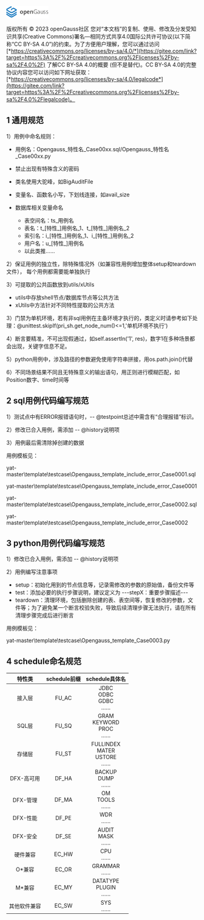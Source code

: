 ![avatar](./images/openGauss.png)

版权所有 © 2023 openGauss社区 您对“本文档”的复制、使用、修改及分发受知识共享(Creative Commons)署名—相同方式共享4.0国际公共许可协议(以下简称“CC BY-SA 4.0”)的约束。为了方便用户理解，您可以通过访问[*https://creativecommons.org/licenses/by-sa/4.0/*](https://gitee.com/link?target=https%3A%2F%2Fcreativecommons.org%2Flicenses%2Fby-sa%2F4.0%2F) 了解CC BY-SA 4.0的概要 (但不是替代)。CC BY-SA 4.0的完整协议内容您可以访问如下网址获取：[*https://creativecommons.org/licenses/by-sa/4.0/legalcode*](https://gitee.com/link?target=https%3A%2F%2Fcreativecommons.org%2Flicenses%2Fby-sa%2F4.0%2Flegalcode)。

## 1 通用规范

1）用例中命名规则：

- 用例名：Opengauss\_特性名\_Case00xx.sql/Opengauss\_特性名\_Case00xx.py
- 禁止出现有特殊含义的密码

- 类名使用大驼峰，如BigAuditFile
- 变量名、函数名小写，下划线连接，如avail_size
- 数据库相关变量命名
  - 表空间名：ts\_用例名
  - 表名：t\_[特性\_]用例名\_1、t\_[特性\_]用例名\_2
  - 索引名：i\_[特性\_]用例名\_1、i\_[特性\_]用例名\_2
  - 用户名：u\_[特性\_]用例名
  - 以此类推……

2）保证用例的独立性，除特殊情况外（如兼容性用例增加整体setup和teardown文件）， 每个用例都需要能单独执行

3）可提取的公共函数放到utils/xUtils

- utils中存放shell节点/数据库节点等公共方法
- xUtils中方法针对不同特性提取的公共方法

3）门禁为单机环境，若有非sql用例在主备环境才执行的，类定义时请参考如下处理：@unittest.skipIf(pri_sh.get_node_num()<=1,'单机环境不执行')

4）断言要精准，不可出现假通过，如self.assertIn('1', res)，数字1在多种场景都会出现，关键字信息不足。

5）python用例中，涉及路径的参数避免使用字符串拼接，用os.path.join()代替

6）不同场景结果不同且无特殊意义的输出语句，用正则进行模糊匹配，如Position数字、time时间等

## 2 sql用例代码编写规范

1）测试点中有ERROR报错语句时，-- @testpoint总述中需含有“合理报错”标识。

2）修改已合入用例，需添加 -- @history说明项

3）用例最后需清除掉创建的数据

用例模板见：

yat-master\template\testcase\Opengauss_template_include_error_Case0001.sql

yat-master\template\testcase\Opengauss_template_include_error_Case0001

yat-master\template\testcase\Opengauss_template_include_error_Case0002.sql

yat-master\template\testcase\Opengauss_template_include_error_Case0002

## 3 python用例代码编写规范

1）修改已合入用例，需添加 -- @history说明项

2）用例编写注意事项

- setup：初始化用到的节点信息等，记录需修改的参数的原始值，备份文件等
- test：添加必要的执行步骤说明，建议定义为 ---stepX：重要步骤描述---
- teardown：清理环境，包括删除创建的表、表空间等，恢复修改的参数，文件等；为了避免某一个断言校验失败，导致后续清理步骤无法执行，请在所有清理步骤完成后进行断言

用例模板见：

yat-master\template\testcase\Opengauss_template_Case0003.py

## 4 schedule命名规范

|    特性类    | schedule前缀 |              schedule具体名              |
| :----------: | :----------: | :--------------------------------------: |
|    接入层    |    FU_AC     |     JDBC<br />ODBC<br />GDBC<br />……     |
|    SQL层     |    FU_SQ     |   GRAM<br />KEYWORD<br />PROC<br />……    |
|    存储层    |    FU_ST     | FULLINDEX<br />MATER<br />USTORE<br />…… |
|  DFX-高可用  |    DF_HA     |         BACKUP<br />DUMP<br />……         |
|   DFX-管理   |    DF_MA     |          OM<br />TOOLS<br />……           |
|   DFX-性能   |    DF_PE     |               WDR<br />……                |
|   DFX-安全   |    DF_SE     |         AUDIT<br />MASK<br />……          |
|   硬件兼容   |    EC_HW     |               CPU<br />……                |
|    O*兼容    |    EC_OR     |             GRAMMAR<br />……              |
|    M*兼容    |    EC_MY     |       DATATYPE<br />PLUGIN<br />……       |
| 其他软件兼容 |    EC_SW     |               SYS<br />……                |

